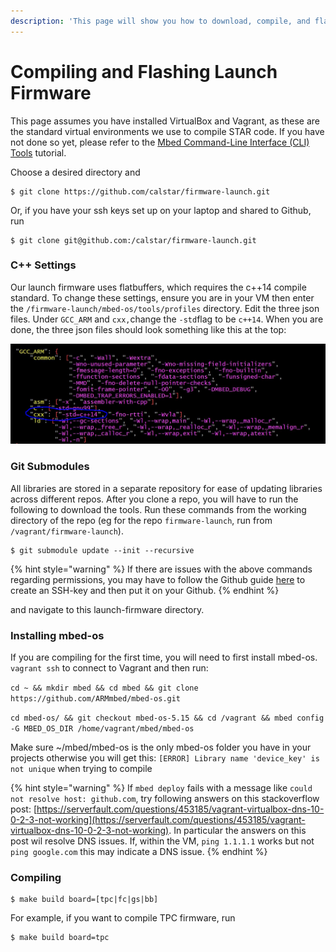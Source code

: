 ```yaml
---
description: 'This page will show you how to download, compile, and flash launch firmware.'
---
```


# Compiling and Flashing Launch Firmware

This page assumes you have installed VirtualBox and Vagrant, as these are the standard virtual environments we use to compile STAR code. If you have not done so yet, please refer to the [Mbed Command-Line Interface \(CLI\) Tools](mbed-command-line-interface-cli-tools.md#vagrant) tutorial.

Choose a desired directory and 

```text
$ git clone https://github.com/calstar/firmware-launch.git
```

Or, if you have your ssh keys set up on your laptop and shared to Github, run

```text
$ git clone git@github.com:/calstar/firmware-launch.git
```

### C++ Settings

Our launch firmware uses flatbuffers, which requires the c++14 compile standard. To change these settings, ensure you are in your VM then enter the `/firmware-launch/mbed-os/tools/profiles` directory. Edit the three json files. Under `GCC_ARM` and `cxx,`change the `-std`flag to be `c++14`. When you are done, the three json files should look something like this at the top:

![](../../.gitbook/assets/c++.JPG)

### Git Submodules

All libraries are stored in a separate repository for ease of updating libraries across different repos. After you clone a repo, you will have to run the following to download the tools. Run these commands from the working directory of the repo \(eg for the repo `firmware-launch`, run from `/vagrant/firmware-launch`\).

```text
$ git submodule update --init --recursive
```

{% hint style="warning" %}
If there are issues with the above commands regarding permissions, you may have to follow the Github guide [here](https://help.github.com/en/articles/generating-a-new-ssh-key-and-adding-it-to-the-ssh-agent) to create an SSH-key and then put it on your Github.
{% endhint %}

 and navigate to this launch-firmware directory. 

### Installing mbed-os

If you are compiling for the first time, you will need to first install mbed-os. `vagrant ssh` to connect to Vagrant and then run:

`cd ~ && mkdir mbed && cd mbed && git clone https://github.com/ARMmbed/mbed-os.git`

`cd mbed-os/ && git checkout mbed-os-5.15 && cd /vagrant && mbed config -G MBED_OS_DIR /home/vagrant/mbed/mbed-os`

Make sure ~/mbed/mbed-os is the only mbed-os folder you have in your projects otherwise you will get this: `[ERROR] Library name 'device_key' is not unique` when trying to compile

{% hint style="warning" %}
If `mbed deploy` fails with a message like `could not resolve host: github.com`, try following answers on this stackoverflow post: [https://serverfault.com/questions/453185/vagrant-virtualbox-dns-10-0-2-3-not-working](https://serverfault.com/questions/453185/vagrant-virtualbox-dns-10-0-2-3-not-working). In particular the answers on this post wil resolve DNS issues. If, within the VM, `ping 1.1.1.1` works but not `ping google.com` this may indicate a DNS issue.
{% endhint %}

### Compiling

```text
$ make build board=[tpc|fc|gs|bb]
```

For example, if you want to compile TPC firmware, run

```text
$ make build board=tpc
```



